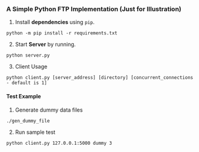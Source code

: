 ### A Simple Python FTP Implementation (Just for Illustration)

1. Install **dependencies** using `pip`.
```
python -m pip install -r requirements.txt
```

2. Start **Server** by running.
```
python server.py
```

3. Client Usage<br/>
```
python client.py [server_address] [directory] [concurrent_connections - default is 1]
```

#### Test Example
1. Generate dummy data files
```
./gen_dummy_file
```

2. Run sample test
```
python client.py 127.0.0.1:5000 dummy 3
```
